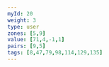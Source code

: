 ```yaml
---
myId: 20
weight: 3
type: user
zones: [5,9]
value: [71,4,-1,1]
pairs: [9,5]
tags: [8,47,79,98,114,129,135]
---
```

